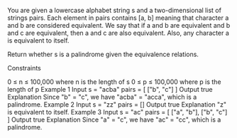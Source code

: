 You are given a lowercase alphabet string s and a two-dimensional list of strings pairs. Each element in pairs contains [a, b] meaning that character a and b are considered equivalent. We say that if a and b are equivalent and b and c are equivalent, then a and c are also equivalent. Also, any character a is equivalent to itself.

Return whether s is a palindrome given the equivalence relations.

Constraints

0 ≤ n ≤ 100,000 where n is the length of s
0 ≤ p ≤ 100,000 where p is the length of p
Example 1
Input
s = "acba"
pairs = [
    ["b", "c"]
]
Output
true
Explanation
Since "b" = "c", we have "acba" = "acca", which is a palindrome.
Example 2
Input
s = "zz"
pairs = []
Output
true
Explanation
"z" is equivalent to itself.
Example 3
Input
s = "ac"
pairs = [
    ["a", "b"],
    ["b", "c"]
]
Output
true
Explanation
Since "a" = "c", we have "ac" = "cc", which is a palindrome.
